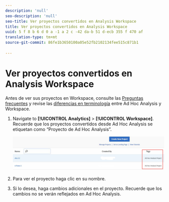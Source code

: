 ```yaml
---
description: 'null'
seo-description: 'null'
seo-title: Ver proyectos convertidos en Analysis Workspace
title: Ver proyectos convertidos en Analysis Workspace
uuid: 5 f 8 b 6 d 0 a -1 a 2 c -42 da-b 51 d-ecb 355 f 470 af
translation-type: tm+mt
source-git-commit: 86fe1b3650100a05e52fb2102134fee515c871b1

---
```



# Ver proyectos convertidos en Analysis Workspace

Antes de ver sus proyectos en Workspace, consulte las [Preguntas frecuentes](../../../analyze/ad-hoc-analysis/c-aha-project-converter/aha2aw-converter-faq.md#topic_8231595303AD403E9322645A63632D57) y revise las [diferencias en terminología](../../../analyze/ad-hoc-analysis/c-aha-project-converter/aha2aw-converter-faq.md#topic_8231595303AD403E9322645A63632D57) entre Ad Hoc Analysis y Workspace.

1. Navigate to **[!UICONTROL Analytics]** &gt; **[!UICONTROL Workspace]**. Recuerde que los proyectos convertidos desde Ad Hoc Analysis se etiquetan como “Proyecto de Ad Hoc Analysis”.

   ![](assets/view_aha_in_aw.png)

1. Para ver el proyecto haga clic en su nombre.
1. Si lo desea, haga cambios adicionales en el proyecto. Recuerde que los cambios no se verán reflejados en Ad Hoc Analysis.

